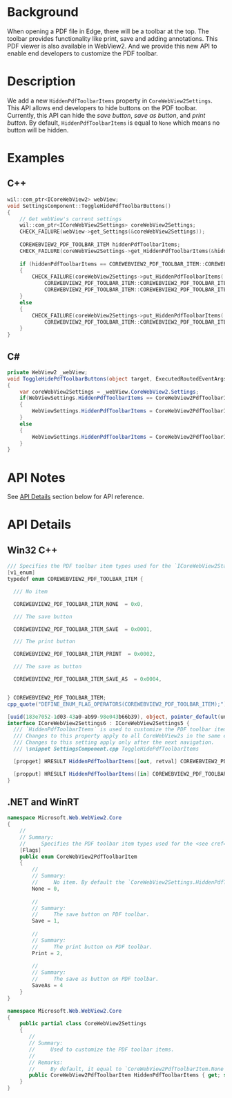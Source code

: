 # Background
When opening a PDF file in Edge, there will be a toolbar at the top. The toolbar provides functionality like print, save and adding annotations.
This PDF viewer is also available in WebView2. And we provide this new API to enable end developers to customize the PDF toolbar.


# Description
We add a new `HiddenPdfToolbarItems` property in `CoreWebView2Settings`. This API allows end developers to hide buttons on the PDF toolbar. 
Currently, this API can hide the _save button_, _save as button_, and _print button_.
By default, `HiddenPdfToolbarItems` is equal to `None` which means no button will be hidden.

# Examples
## C++

```cpp
wil::com_ptr<ICoreWebView2> webView;
void SettingsComponent::ToggleHidePdfToolbarButtons()
{
    // Get webView's current settings
    wil::com_ptr<ICoreWebView2Settings> coreWebView2Settings;
    CHECK_FAILURE(webView->get_Settings(&coreWebView2Settings));
    
    COREWEBVIEW2_PDF_TOOLBAR_ITEM hiddenPdfToolbarItems;
    CHECK_FAILURE(coreWebView2Settings->get_HiddenPdfToolbarItems(&hiddenPdfToolbarItems));
    
    if (hiddenPdfToolbarItems == COREWEBVIEW2_PDF_TOOLBAR_ITEM::COREWEBVIEW2_PDF_TOOLBAR_ITEM_NONE)
    {
        CHECK_FAILURE(coreWebView2Settings->put_HiddenPdfToolbarItems(
            COREWEBVIEW2_PDF_TOOLBAR_ITEM::COREWEBVIEW2_PDF_TOOLBAR_ITEM_PRINT |
            COREWEBVIEW2_PDF_TOOLBAR_ITEM::COREWEBVIEW2_PDF_TOOLBAR_ITEM_SAVE));
    }
    else
    {
        CHECK_FAILURE(coreWebView2Settings->put_HiddenPdfToolbarItems(
            COREWEBVIEW2_PDF_TOOLBAR_ITEM::COREWEBVIEW2_PDF_TOOLBAR_ITEM_NONE));
    }
}
```

## C#
```c#
private WebView2 _webView;
void ToggleHidePdfToolbarButtons(object target, ExecutedRoutedEventArgs e)
{
    var coreWebView2Settings = _webView.CoreWebView2.Settings;
    if(WebViewSettings.HiddenPdfToolbarItems == CoreWebView2PdfToolbarItem.Save | CoreWebView2PdfToolbarItem.Print)
    {
        WebViewSettings.HiddenPdfToolbarItems = CoreWebView2PdfToolbarItem.None;
    }
    else
    {
        WebViewSettings.HiddenPdfToolbarItems = CoreWebView2PdfToolbarItem.Save;
    }
}
```

# API Notes
See [API Details](#api-details) section below for API reference.

# API Details
## Win32 C++
```c#
/// Specifies the PDF toolbar item types used for the `ICoreWebView2StagingSettings::put_HiddenPdfToolbarItems` method.
[v1_enum]
typedef enum COREWEBVIEW2_PDF_TOOLBAR_ITEM {

  /// No item

  COREWEBVIEW2_PDF_TOOLBAR_ITEM_NONE  = 0x0,

  /// The save button

  COREWEBVIEW2_PDF_TOOLBAR_ITEM_SAVE  = 0x0001,

  /// The print button

  COREWEBVIEW2_PDF_TOOLBAR_ITEM_PRINT  = 0x0002,

  /// The save as button

  COREWEBVIEW2_PDF_TOOLBAR_ITEM_SAVE_AS  = 0x0004,


} COREWEBVIEW2_PDF_TOOLBAR_ITEM;
cpp_quote("DEFINE_ENUM_FLAG_OPERATORS(COREWEBVIEW2_PDF_TOOLBAR_ITEM);")

[uuid(183e7052-1d03-43a0-ab99-98e043b66b39), object, pointer_default(unique)]
interface ICoreWebView2Settings6 : ICoreWebView2Settings5 {
  /// `HiddenPdfToolbarItems` is used to customize the PDF toolbar items. By default, it is COREWEBVIEW2_PDF_TOOLBAR_ITEM_NONE and so it displays all of the items.
  /// Changes to this property apply to all CoreWebView2s in the same environment and using the same profile.
  /// Changes to this setting apply only after the next navigation.
  /// \snippet SettingsComponent.cpp ToggleHidePdfToolbarItems

  [propget] HRESULT HiddenPdfToolbarItems([out, retval] COREWEBVIEW2_PDF_TOOLBAR_ITEM* hidden_pdf_toolbar_items);

  [propput] HRESULT HiddenPdfToolbarItems([in] COREWEBVIEW2_PDF_TOOLBAR_ITEM hidden_pdf_toolbar_items);
}

```


## .NET and WinRT

```c#
namespace Microsoft.Web.WebView2.Core
{
    //
    // Summary:
    //     Specifies the PDF toolbar item types used for the <see cref="CoreWebView2Settings.HiddenPdfToolbarItems"/>
    [Flags]
    public enum CoreWebView2PdfToolbarItem
    {
        //
        // Summary:
        //     No item. By default the `CoreWebView2Settings.HiddenPdfToolbarItems` equal to this value.
        None = 0,
        
        //
        // Summary:
        //     The save button on PDF toolbar.
        Save = 1,
        
        //
        // Summary:
        //     The print button on PDF toolbar.
        Print = 2,
        
        //
        // Summary:
        //     The save as button on PDF toolbar.
        SaveAs = 4
    }
}

namespace Microsoft.Web.WebView2.Core
{
    public partial class CoreWebView2Settings
    {
       //
       // Summary:
       //     Used to customize the PDF toolbar items. 
       // 
       // Remarks:
       //     By default, it equal to `CoreWebView2PdfToolbarItem.None` which means displays all of the items.
       public CoreWebView2PdfToolbarItem HiddenPdfToolbarItems { get; set; }
    }
}
```
